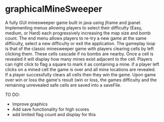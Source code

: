 # graphicalMineSweeper
A fully GUI minesweeper game built in java using jframe and jpanel. Implementing menus allowing players to select their difficulty (Easy, medium, or Hard) each progressively increasing the map size and bomb count. The end menu allows players to re-try a new game at the same difficulty, select a new difficulty or exit the application. The gameplay loop is that of the classic minesweeper game with players clearing cells by left clicking them. These cells cascade if no bombs are nearby. Once a cell is revealed it will display how many mines exist adjacent to the cell. Players can right click to flag a square to mark it as containing a mine. if a player left clicks on a mined cell the game is over and all mine locations are revealed. If a player successfully clears all cells then they win the game. Upon game over win or loss the game's result (win or loss, the games difficulty and the remaining unrevealed safe cells are saved into a saveFile.
  
  TO DO:
  - Improve graphics
  - Add save functionality for high scores 
  - add limited flag count and display for this

